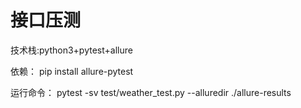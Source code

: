 # 接口压测

技术栈:python3+pytest+allure

依赖：
pip install allure-pytest

运行命令：
pytest -sv test/weather_test.py --alluredir ./allure-results
